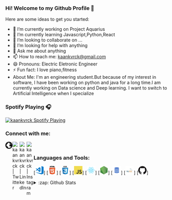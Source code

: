 ### Hi! Welcome to my Github Profile 👋


Here are some ideas to get you started:

- 🔭 I’m currently working on Project Aquarius
- 🌱 I’m currently learning Javascript,Python,React
- 👯 I’m looking to collaborate on ...
- 🤔 I’m looking for help with anything
- 💬 Ask me about anything
- 📫 How to reach me: kaankvrck@gmail.com
- 😄 Pronouns: Electric Eletronic Engineer
- ⚡ Fun fact: I love piano,fitness
- About Me: I'm an engineering student.But because of my interest in software, I have been working on python and java for a long time.I am currently working on Data science and Deep learning. I want to switch to Artificial Intelligence when I specialize

### Spotify Playing 🎧
[<img src="https://now-playing-codestackr.vercel.app/api/spotify-playing" alt="kaankvrck Spotify Playing" width="350" />](https://open.spotify.com/user/kaankvrck)

### Connect with me:

[<img align="left" alt="www.kaankvrck.com" width="22px" src="https://raw.githubusercontent.com/iconic/open-iconic/master/svg/globe.svg" />][website]
[<img align="left" alt="kaankvrck | Twitter" width="22px" src="https://cdn.jsdelivr.net/npm/simple-icons@v3/icons/twitter.svg" />][twitter]
[<img align="left" alt="kaankvrck | LinkedIn" width="22px" src="https://cdn.jsdelivr.net/npm/simple-icons@v3/icons/linkedin.svg" />][linkedin]
[<img align="left" alt="kaankvrck | Instagram" width="22px" src="https://cdn.jsdelivr.net/npm/simple-icons@v3/icons/instagram.svg" />][instagram]

<br />

### Languages and Tools:

[<img alt="Visual Studio Code" width="26px" src="https://raw.githubusercontent.com/github/explore/80688e429a7d4ef2fca1e82350fe8e3517d3494d/topics/visual-studio-code/visual-studio-code.png" />]
[<img alt="HTML5" width="26px" src="https://raw.githubusercontent.com/github/explore/80688e429a7d4ef2fca1e82350fe8e3517d3494d/topics/html/html.png" />]
[<img alt="CSS3" width="26px" src="https://raw.githubusercontent.com/github/explore/80688e429a7d4ef2fca1e82350fe8e3517d3494d/topics/css/css.png" />]
[<img alt="JavaScript" width="26px" src="https://raw.githubusercontent.com/github/explore/80688e429a7d4ef2fca1e82350fe8e3517d3494d/topics/javascript/javascript.png" />]
[<img alt="React" width="26px" src="https://raw.githubusercontent.com/github/explore/80688e429a7d4ef2fca1e82350fe8e3517d3494d/topics/react/react.png" />]
[<img alt="Node.js" width="26px" src="https://raw.githubusercontent.com/github/explore/80688e429a7d4ef2fca1e82350fe8e3517d3494d/topics/nodejs/nodejs.png" />]
[<img alt="SQL" width="26px" src="https://raw.githubusercontent.com/github/explore/80688e429a7d4ef2fca1e82350fe8e3517d3494d/topics/sql/sql.png" />]
[<img alt="MySQL" width="26px" src="https://raw.githubusercontent.com/github/explore/80688e429a7d4ef2fca1e82350fe8e3517d3494d/topics/mysql/mysql.png" />]
[<img alt="GitHub" width="26px" src="https://raw.githubusercontent.com/github/explore/78df643247d429f6cc873026c0622819ad797942/topics/github/github.png" />]

<details>
  <summary>:zap: Github Stats</summary>

  <img align="left" alt="kaankvrck's Github Stats" src="https://github-readme-stats.codestackr.vercel.app/api?username=kaankvrck&show_icons=true&hide_border=true" />

</details>

[website]: https://www.kaankvrck.com
[twitter]: https://twitter.com/kaankvrck
[instagram]: https://instagram.com/kaankvrck
[linkedin]: https://linkedin.com/in/kaankvrck
[empty]: https://instagram.com/kaankvrck


